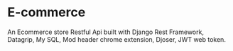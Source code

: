 # E-commerce
An Ecommerce store Restful Api built with Django Rest Framework, Datagrip, My SQL, Mod header chrome extension, Djoser, JWT web token. 
